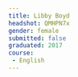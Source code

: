 ```yaml
---
title: Libby Boyd
headshot: QMHPN7x
gender: female
submitted: false
graduated: 2017
course: 
 - English
---
```

